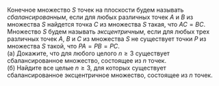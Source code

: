 Конечное множество $S$ точек на плоскости будем называть *сбалансированным*, если для любых различных точек $A$ и $B$ из множества $S$ найдется точка $C$ из множества $S$ такая, что $AC=BC$. Множество $S$ будем называть *эксцентричным*, если для любых трех различных точек $A$, $B$ и $C$ из множества $S$ не существует точки $P$ из множества $S$ такой, что $PA=PB=PC$.
<br/> (а) Докажите, что для любого целого $n\ge 3$ существует сбалансированное множество, состоящее из $n$ точек.
<br/>  (б) Найдите все целые $n\ge 3$, для которых существует сбалансированное эксцентричное множество, состоящее из $n$ точек.